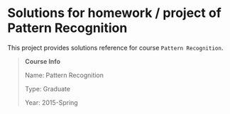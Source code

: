 # Solutions for homework / project of Pattern Recognition

This project provides solutions reference for course `Pattern Recognition`.

> **Course Info**
> 
> Name: Pattern Recognition
> 
> Type: Graduate
> 
> Year: 2015-Spring
> 